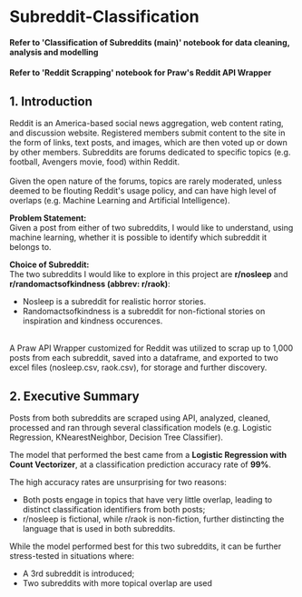 # Subreddit-Classification

#### Refer to 'Classification of Subreddits (main)' notebook for data cleaning, analysis and modelling
#### Refer to 'Reddit Scrapping' notebook for Praw's Reddit API Wrapper

## 1. Introduction

Reddit is an America-based social news aggregation, web content rating, and discussion website. Registered members submit content to the site in the form of links, text posts, and images, which are then voted up or down by other members. Subreddits are forums dedicated to specific topics (e.g. football, Avengers movie, food) within Reddit. <br>
<br>Given the open nature of the forums, topics are rarely moderated, unless deemed to be flouting Reddit's usage policy, and can have high level of overlaps (e.g. Machine Learning and Artificial Intelligence).

__Problem Statement:__ 
<br>Given a post from either of two subreddits, I would like to understand, using machine learning, whether it is possible to identify which subreddit it belongs to.

__Choice of Subreddit:__ 
<br>The two subreddits I would like to explore in this project are __r/nosleep__ and __r/randomactsofkindness (abbrev: r/raok)__:

- Nosleep is a subreddit for realistic horror stories.
- Randomactsofkindness is a subreddit for non-fictional stories on inspiration and kindness occurences. 

<br> A Praw API Wrapper customized for Reddit was utilized to scrap up to 1,000 posts from each subreddit, saved into a dataframe, and exported to two excel files (nosleep.csv, raok.csv), for storage and further discovery.


## 2. Executive Summary

Posts from both subreddits are scraped using API, analyzed, cleaned, processed and ran through several classification models (e.g. Logistic Regression, KNearestNeighbor, Decision Tree Classifier). 

The model that performed the best came from a __Logistic Regression with Count Vectorizer__, at a classification prediction accuracy rate of __99%__. 

The high accuracy rates are unsurprising for two reasons:
- Both posts engage in topics that have very little overlap, leading to distinct classification identifiers from both posts;
- r/nosleep is fictional, while r/raok is non-fiction, further distincting the language that is used in both subreddits.

While the model performed best for this two subreddits, it can be further stress-tested in situations where:
- A 3rd subreddit is introduced;
- Two subreddits with more topical overlap are used
